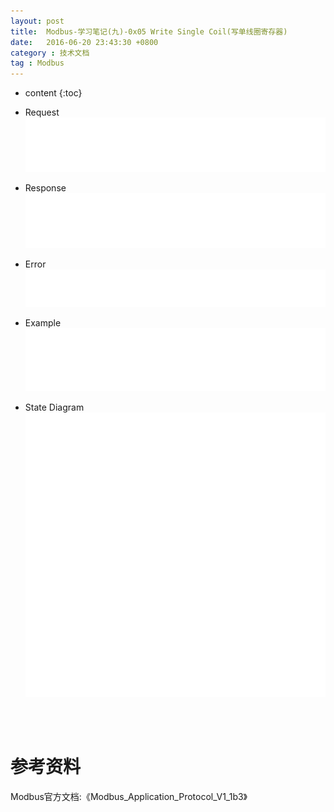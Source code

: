 ```yaml
---
layout: post
title:  Modbus-学习笔记(九)-0x05 Write Single Coil(写单线圈寄存器)
date:   2016-06-20 23:43:30 +0800
category : 技术文档
tag : Modbus
---
```


* content
{:toc}


+ Request
![Request](/images/blog/modbus/modbus-05-05-Write-Single-Coil/01_Request.png)

+ Response
![Response](/images/blog/modbus/modbus-05-05-Write-Single-Coil/02_Response.png)

+ Error
![Error](/images/blog/modbus/modbus-05-05-Write-Single-Coil/03_Error.png)

+ Example
![Example](/images/blog/modbus/modbus-05-05-Write-Single-Coil/04_Example.png)

+ State Diagram
![State Diagram](/images/blog/modbus/modbus-05-05-Write-Single-Coil/05_State_Diagram.png)


<br>
<br>

参考资料
================================

Modbus官方文档:《Modbus_Application_Protocol_V1_1b3》
